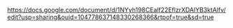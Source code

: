 
https://docs.google.com/document/d/1NYyh198CEalf22EflzrXDAlYB3ktAlfv/edit?usp=sharing&ouid=104778637148330268366&rtpof=true&sd=true
